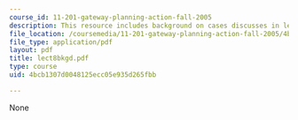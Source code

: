 ```yaml
---
course_id: 11-201-gateway-planning-action-fall-2005
description: This resource includes background on cases discusses in lecture 8.
file_location: /coursemedia/11-201-gateway-planning-action-fall-2005/4bcb1307d0048125ecc05e935d265fbb_lect8bkgd.pdf
file_type: application/pdf
layout: pdf
title: lect8bkgd.pdf
type: course
uid: 4bcb1307d0048125ecc05e935d265fbb

---
```

None